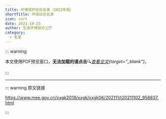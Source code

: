 ```yaml
---
title: 环境保护综合名录（2021年版）
shortTitle: 环保综合名录
icon: sort
date: 2021-10-25
author: 生态环境部办公厅
category:
  - 名录
---
```


::: warning

本文使用PDF预览窗口<Badge text="基于Chromium内核" type="tip" />，**无法加载的请点击**:mag:*[查看全文](/static/pdf/P7/hjbhzhml.pdf){target="_blank"}*。

:::

<PDF url="/static/pdf/P7/hjbhzhml.pdf" :zoom=60 height="680px" />

---

::: warning 原文链接

<https://www.mee.gov.cn/xxgk2018/xxgk/xxgk06/202111/t20211102_958837.html>

:::